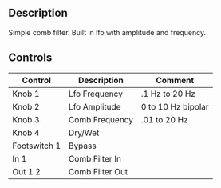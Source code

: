 ## Description
Simple comb filter. Built in lfo with amplitude and frequency.

## Controls

| Control | Description | Comment |
| --- | --- | --- |
| Knob 1 | Lfo Frequency | .1 Hz to 20 Hz |
| Knob 2 | Lfo Amplitude | 0 to 10 Hz bipolar |
| Knob 3 | Comb Frequency | .01 to  20 Hz |
| Knob 4 | Dry/Wet |  |
| Footswitch 1 | Bypass | |
| In 1 | Comb Filter In | |
| Out 1 2 | Comb Filter Out | |
